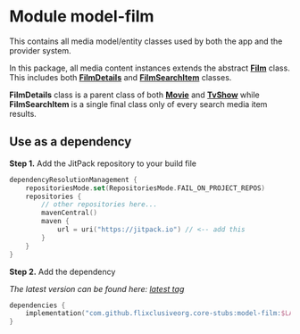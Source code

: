 # Module model-film

This contains all media model/entity classes used by both the app and the provider system. 

In this package, all media content instances extends the abstract [**Film**](com.flixclusive.model.film.Film.kt) class. This includes both [**FilmDetails**](com.flixclusive.model.film.FilmDetails) and
[**FilmSearchItem**](com.flixclusive.model.film.FilmSearchItem) classes. 

**FilmDetails** class is a parent class of both [**Movie**](com.flixclusive.model.film.Movie) and
[**TvShow**](com.flixclusive.model.film.TvShow) while **FilmSearchItem** is a single final class only of every search media item results.

## Use as a dependency

**Step 1.** Add the JitPack repository to your build file
```kotlin
dependencyResolutionManagement {
    repositoriesMode.set(RepositoriesMode.FAIL_ON_PROJECT_REPOS)
    repositories {
        // other repositories here...
        mavenCentral()
        maven {
            url = uri("https://jitpack.io") // <-- add this
        }
    }
}
```

**Step 2.** Add the dependency

_The latest version can be found here: [latest tag](https://github.com/flixclusiveorg/core-stubs/releases/latest)_
```kotlin
dependencies {
    implementation("com.github.flixclusiveorg.core-stubs:model-film:$LATEST_CORE_STUBS_VERSION")
}
```